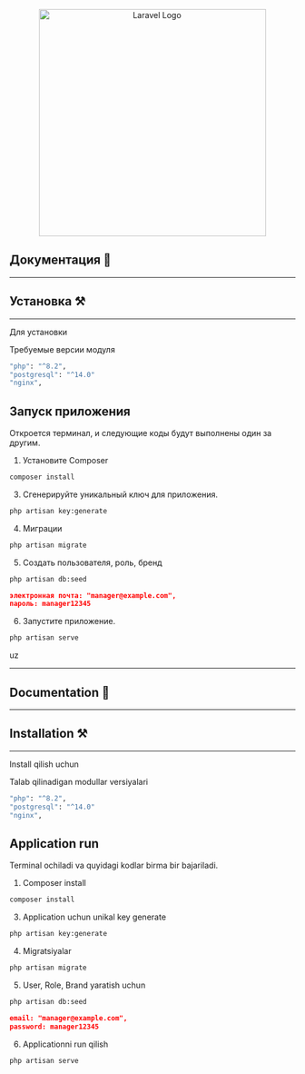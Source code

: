 <p align="center"><a href="https://laravel.com" target="_blank"><img src="https://raw.githubusercontent.com/laravel/art/master/logo-lockup/5%20SVG/2%20CMYK/1%20Full%20Color/laravel-logolockup-cmyk-red.svg" width="400" alt="Laravel Logo"></a></p>

<h2>Документация 📜</h2>
<hr>

<h2>Установка ⚒️ </h2>
<hr>

Для установки

Требуемые версии модуля

```bash
"php": "^8.2",
"postgresql": "^14.0"
"nginx",
```
<h2>Запуск приложения</h2>

Откроется терминал, и следующие коды будут выполнены один за другим.

1. Установите Composer

```bash
composer install
```

3. Сгенерируйте уникальный ключ для приложения.

```bash
php artisan key:generate
```

4. Миграции

```bash
php artisan migrate
```

5. Создать пользователя, роль, бренд
```bash
php artisan db:seed
```

```json
электронная почта: "manager@example.com",
пароль: manager12345
```

6. Запустите приложение.

```bash
php artisan serve
```

uz
<hr>

<h2>Documentation 📜 </h2>
<hr>

<h2>Installation ⚒️ </h2>
<hr>

Install qilish uchun

Talab qilinadigan modullar versiyalari

```bash
"php": "^8.2",
"postgresql": "^14.0"
"nginx",
```
<h2>Application run</h2>

Terminal ochiladi va quyidagi kodlar birma bir bajariladi.

1. Composer install

```bash
composer install
```

3. Application uchun unikal key generate

```bash
php artisan key:generate
```

4. Migratsiyalar

```bash
php artisan migrate
```

5. User, Role, Brand yaratish uchun

```bash
php artisan db:seed
```
```json
email: "manager@example.com",
password: manager12345
```

6. Applicationni run qilish

```bash
php artisan serve
```

